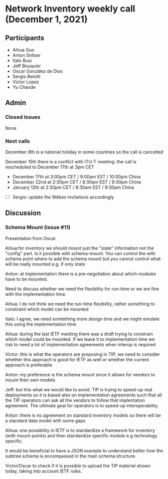 # Network Inventory weekly call (December 1, 2021)

## Participants
- Aihua Guo
- Anton Snitser
- Italo Busi
- Jeff Bouquier
- Oscar González de Dios
- Sergio Belotti
- Victor Lopez
- Yu Chaode

## Admin

### Closed Issues

None

### Next calls

December 8th is a national holiday in some countries so the call is cancelled

December 15th there is a conflict with ITU-T meeting: the call is rescheduled to December 17th at 3pm CET

- December 17th at 3:00pm CET / 9:00am EST / 10:00pm China
- December 22nd at 2:30pm CET / 8:30am EST / 9:30pm China
- January 12th at 2:30pm CET / 8:30am EST / 9:30pm China

- [ ] Sergio: update the Webex invitations accordingly

## Discussion

### Schema Mount (issue #11)

Presentation from Oscar

Aihua:for inventory we should mount just the "state" information not the "config" part. Is it possible with schema-mount.
You can control the with schema point where to add the schema mount but you cannot control what will be really mounted e.g. if only state

Anton: at implementation there is a pre-negotiation about which modules have to be mounted.


Need to discuss whether we need the flexibility for run-time or we are fine with the implementation time.

Aihua: I do not think we need the run-time flexibility, rather something to constraint which model can be mounted

Italo: I agree, we need somtething more design time and we might emulate this using the implementation time

Aihua: during the last IETF meeting there was a draft trying to constrain which model could be mounted. If we leave it to implementation time we risk to need a lot of implementation agreements when interop is required

Victor: this is what the operators are proposing in TIP, we need to consider whether this approach is good for IETF as well or whether the current approach is preferable

Anton: my preference is the schema mount since it allows for vendors to mount their own models

Jeff: but this what we would like to avoid. TIP is trying to speed-up real deployments so it is based also on implementation agreements such that all the TIP operators can ask all the vendors to follow that implentation agreement. The ultimate goal for operators is to speed-up interoperability.

Anton: there is no agreement on standard inventory models so there will be a standard data model with some gaps

Aihua: one possibility in IETF is to standardize a framework for inventory (with mount-points) and then standardize specific module e.g technology specific.

It would be beneficial to have a JSON example to understand better how the subtree schema is encompassed in the main schema structure.

Victor/Oscar to check if it is possible to upload
the TIP material shown today, taking into account IETF rules.
